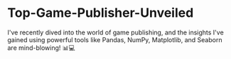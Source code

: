 # Top-Game-Publisher-Unveiled
I've recently dived into the world of game publishing, and the insights I've gained using powerful tools like Pandas, NumPy, Matplotlib, and Seaborn are mind-blowing! 📊💻
